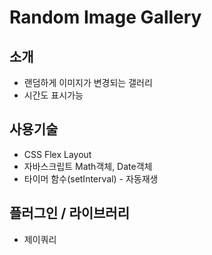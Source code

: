 # Random Image Gallery

## 소개
- 랜덤하게 이미지가 변경되는 갤러리
- 시간도 표시가능

## 사용기술
- CSS Flex Layout
- 자바스크립트 Math객체, Date객체
- 타이머 함수(setInterval) - 자동재생 

## 플러그인 / 라이브러리
- 제이쿼리